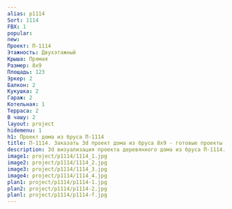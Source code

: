 ```yaml
---
alias: p1114
Sort: 1114
FBX: 1
popular: 
new: 
Проект: П-1114
Этажность: Двухэтажный
Крыша: Прямая
Размер: 8х9
Площадь: 123
Эркер: 2
Балкон: 2
Кукушка: 2
Гараж: 2
Котельная: 1
Терраса: 2
В чашу: 2
layout: project
hidemenu: 1
h1: Проект дома из бруса П-1114
title: П-1114. Заказать 3d проект дома из бруса 8х9 - готовые проекты
description: 3d визуализация проекта деревянного дома из бруса П-1114. Площадь 123 м2, размер 8х9. Вы можете внести любые изменения в проект.
image1: project/p1114/1114_1.jpg
image2: project/p1114/1114_2.jpg
image3: project/p1114/1114_3.jpg
image4: project/p1114/1114_4.jpg
plan1: project/p1114/p1114-1.jpg
plan2: project/p1114/p1114-2.jpg
planl: project/p1114/p1114-f.jpg
---
```

